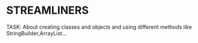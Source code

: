 # STREAMLINERS
 TASK: About creating classes and objects and using different methods like StringBuilder,ArrayList...

